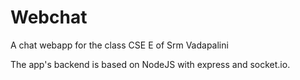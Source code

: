 # Webchat
A chat webapp for the class CSE E of Srm Vadapalini


The app's backend is based on NodeJS with express and socket.io.
